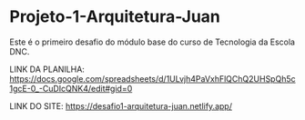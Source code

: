 # Projeto-1-Arquitetura-Juan
Este é o primeiro desafio do módulo base do curso de Tecnologia da Escola DNC.

LINK DA PLANILHA: https://docs.google.com/spreadsheets/d/1ULvjh4PaVxhFlQChQ2UHSpQh5c1gcE-0_-CuDIcQNK4/edit#gid=0

LINK DO SITE: https://desafio1-arquitetura-juan.netlify.app/
